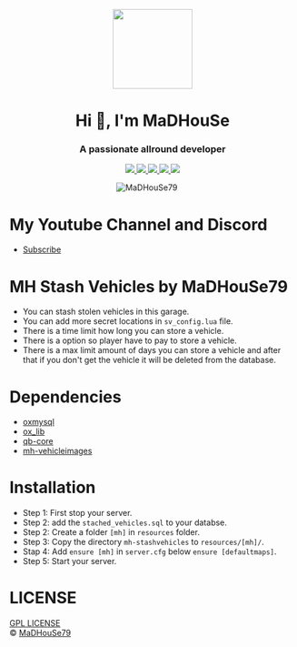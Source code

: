 <p align="center">
    <img width="140" src="https://icons.iconarchive.com/icons/iconarchive/red-orb-alphabet/128/Letter-M-icon.png" />  
    <h1 align="center">Hi 👋, I'm MaDHouSe</h1>
    <h3 align="center">A passionate allround developer </h3>    
</p>

<p align="center">
  <a href="https://github.com/MaDHouSe79/mh-stashvehicles/issues">
    <img src="https://img.shields.io/github/issues/MaDHouSe79/mh-stashvehicles"/> 
  </a>
  <a href="https://github.com/MaDHouSe79/mh-stashvehicles/watchers">
    <img src="https://img.shields.io/github/watchers/MaDHouSe79/mh-stashvehicles"/> 
  </a> 
  <a href="https://github.com/MaDHouSe79/mh-stashvehicles/network/members">
    <img src="https://img.shields.io/github/forks/MaDHouSe79/mh-stashvehicles"/> 
  </a>  
  <a href="https://github.com/MaDHouSe79/mh-stashvehicles/stargazers">
    <img src="https://img.shields.io/github/stars/MaDHouSe79/mh-stashvehicles?color=white"/> 
  </a>
  <a href="https://github.com/MaDHouSe79/mh-stashvehicles/blob/main/LICENSE">
    <img src="https://img.shields.io/github/license/MaDHouSe79/mh-stashvehicles?color=black"/> 
  </a>      
</p>

<p align="center">
    <img src="https://komarev.com/ghpvc/?username=MaDHouSe79&label=Profile%20views&color=3464eb&style=for-the-badge&logo=star&abbreviated=true" alt="MaDHouSe79" style="padding-right:20px;" />
</p>

# My Youtube Channel and Discord
- [Subscribe](https://www.youtube.com/c/@MaDHouSe79)

# MH Stash Vehicles by MaDHouSe79
- You can stash stolen vehicles in this garage.
- You can add more secret locations in `sv_config.lua` file.
- There is a time limit how long you can store a vehicle.
- There is a option so player have to pay to store a vehicle.
- There is a max limit amount of days you can store a vehicle and after that if you don't get the vehicle it will be deleted from the database.

# Dependencies
- [oxmysql](https://github.com/overextended/oxmysql/releases/tag/v1.9.3)
- [ox_lib](https://github.com/overextended/ox_lib/releases)
- [qb-core](https://github.com/qbcore-framework/qb-core)
- [mh-vehicleimages](https://github.com/MaDHouSe79/mh-vehicleimages)

# Installation
- Step 1: First stop your server.
- Step 2: add the `stached_vehicles.sql` to your databse.
- Step 2: Create a folder `[mh]` in `resources` folder. 
- Step 3: Copy the directory `mh-stashvehicles` to `resources/[mh]/`.
- Stap 4: Add `ensure [mh]` in `server.cfg` below `ensure [defaultmaps]`.
- Step 5: Start your server.

# LICENSE
[GPL LICENSE](./LICENSE)<br />
&copy; [MaDHouSe79](https://www.youtube.com/@MaDHouSe79)
